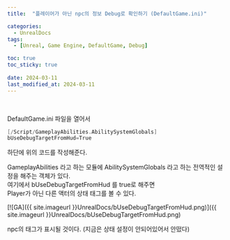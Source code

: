 ```yaml
---
title:  "플레이어가 아닌 npc의 정보 Debug로 확인하기 (DefaultGame.ini)"

categories:
  - UnrealDocs
tags:
  - [Unreal, Game Engine, DefaultGame, Debug]

toc: true
toc_sticky: true
 
date: 2024-03-11
last_modified_at: 2024-03-11
---
```


<br>

DefaultGame.ini 파일을 열어서

```cpp
[/Script/GameplayAbilities.AbilitySystemGlobals]
bUseDebugTargetFromHud=True
```

하단에 위의 코드를 작성해준다.

GameplayAbilities 라고 하는 모듈에 AbilitySystemGlobals 라고 하는 전역적인 설정을 해주는 객체가 있다.  
여기에서 bUseDebugTargetFromHud 를 true로 해주면  
Player가 아닌 다른 액터의 상태 태그를 볼 수 있다.  

[![GA]({{ site.imageurl }}UnrealDocs/bUseDebugTargetFromHud.png)]({{ site.imageurl }}UnrealDocs/bUseDebugTargetFromHud.png)  

npc의 태그가 표시될 것이다. (지금은 상태 설정이 안되어있어서 안떴다)  